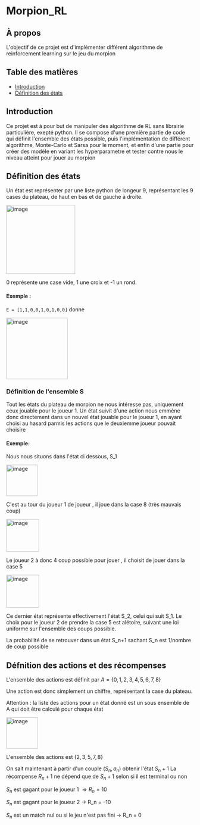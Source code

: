 # Morpion_RL
## À propos
L'objectif de ce projet est d'implémenter différent algorithme de reinforcement learning sur le jeu du morpion 

## Table des matières 

- [Introduction](#introduction)
- [Définition des états](#Définition)

## Introduction 
Ce projet est à pour but de manipuler des algorithme de RL sans librairie particulière, exepté python.
Il se compose d'une première partie de code qui définit l'ensemble des états possible, puis l'implémentation de différent algorithme, Monte-Carlo et Sarsa pour le moment, et enfin d'une partie pour créer des modèle en variant les hyperparametre et tester contre nous le niveau atteint pour jouer au morpion 

## Définition des états 
Un état est représenter par une liste python de longeur 9, représentant les 9 cases du plateau, de haut en bas et de gauche à droite. 

<img width="185" alt="image" src="https://github.com/user-attachments/assets/6aef8358-fbe7-402e-8f9b-b08f049c27b4" />

0 représente une case vide, 1 une croix et -1 un rond.
#### Exemple :
`E = [1,1,0,0,1,0,1,0,0]` donne 

<img width="165" alt="image" src="https://github.com/user-attachments/assets/7e32607a-8e1d-4361-879c-4935bb29bc06" />

### Définition de l'ensemble S
Tout les états du plateau de morpion ne nous intéresse pas, uniquement ceux jouable pour le joueur 1.
Un état suivit d'une action nous emmène donc directement dans un nouvel état jouable pour le joueur 1, en ayant choisi au hasard parmis les actions que le deuxiemme joueur pouvait choisire 

#### Exemple:

Nous nous situons dans l'état ci dessous, S_1

<img width="84" alt="image" src="https://github.com/user-attachments/assets/c2e08613-7983-444f-b814-9a3699cbf3b4" />

C'est au tour du joueur 1 de joueur , il joue dans la case 8 (très mauvais coup)

<img width="88" alt="image" src="https://github.com/user-attachments/assets/c6fc7531-3744-4b99-905f-04b3af8fb492" />

Le joueur 2 à donc 4 coup possible pour jouer , il choisit de jouer dans la case 5

<img width="88" alt="image" src="https://github.com/user-attachments/assets/61e27206-b2f0-4e26-bfa9-350c3ae2519a" />

Ce dernier état représente effectivement l'état S_2, celui qui suit S_1. Le choix pour le joueur 2 de prendre la case 5 est alétoire, suivant une loi uniforme sur l'ensemble des coups possible.

La probabilité de se retrouver dans un état S_n+1 sachant S_n est 1/nombre de coup possible

## Défnition des actions et des récompenses 

L'ensemble des actions est définit par $A = \{0,1,2,3,4,5,6,7,8\}$

Une action est donc simplement un chiffre, représentant la case du plateau.

Attention : la liste des actions pour un état donné est un sous ensemble de A qui doit être calculé pour chaque état 

<img width="84" alt="image" src="https://github.com/user-attachments/assets/c2e08613-7983-444f-b814-9a3699cbf3b4" />

L'ensemble des actions est $\{2,3,5,7,8\}$

On sait maintenant à partir d'un couple $(S_n,a_n)$ obtenir l'état $S_n+1$
La récompense $R_n+1$ ne dépend que de $S_n+1$ selon si il est terminal ou non 

$S_n$ est gagant pour le joueur 1 $\Rightarrow R_n = 10$

$S_n$ est gagant pour le joueur 2 -> R_n = -10

$S_n$ est un match nul ou si le jeu n'est pas fini -> R_n = 0
